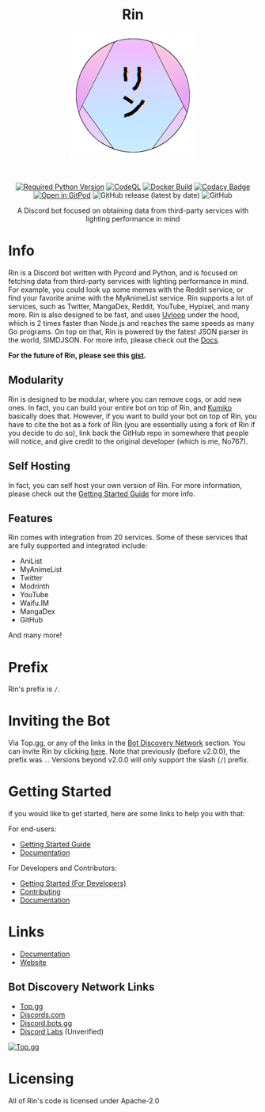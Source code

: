 <div align=center>

# Rin

![Rin's Logo](./assets/rin-logo.png)

<br/>

[![Required Python Version](https://img.shields.io/badge/Python-3.10%20|%203.11-blue?logo=python&logoColor=white)](https://github.com/No767/Rin/blob/dev/pyproject.toml)
[![CodeQL](https://github.com/No767/Rin/actions/workflows/codeql-analysis.yml/badge.svg?branch=dev)](https://github.com/No767/Rin/actions/workflows/codeql-analysis.yml) [![Docker Build](https://github.com/No767/Rin/actions/workflows/docker-build.yml/badge.svg)](https://github.com/No767/Rin/actions/workflows/docker-build.yml) [![Codacy Badge](https://app.codacy.com/project/badge/Grade/ec2cf4ceacc746b3a4570d324c843a4b)](https://www.codacy.com/gh/No767/Rin/dashboard?utm_source=github.com&amp;utm_medium=referral&amp;utm_content=No767/Rin&amp;utm_campaign=Badge_Grade) [![Open in GitPod](https://img.shields.io/badge/Open%20in%20-GitPod-blue?logo=gitpod)](https://gitpod.io/#https://github.com/No767/Rin) ![GitHub release (latest by date)](https://img.shields.io/github/v/release/No767/Rin?label=Release&logo=github) ![GitHub](https://img.shields.io/github/license/No767/Rin?label=License&logo=github)

A Discord bot focused on obtaining data from third-party services with lighting performance in mind

<div align=left>

# Info

Rin is a Discord bot written with Pycord and Python, and is focused on fetching data from third-party services with lighting performance in mind. For example, you could look up some memes with the Reddit service, 
or find your favorite anime with the MyAnimeList service. Rin supports a lot of services, such as Twitter, MangaDex, Reddit, YouTube, Hypixel, and many more. Rin is also designed to be fast, and uses [Uvloop](https://github.com/MagicStack/uvloop) under the 
hood, which is 2 times faster than Node.js and reaches the same speeds as many Go programs. On top on that, Rin is powered by the fatest JSON parser in the world, SIMDJSON. For more info, please check out the [Docs](https://docs.rinbot.live/).

**For the future of Rin, please see this [gist](https://gist.github.com/No767/de27c61dc471ac331a45ea7c2bda62c0).**
## Modularity

Rin is designed to be modular, where you can remove cogs, or add new ones. In fact, you can build your entire bot on top of Rin, and [Kumiko](https://github.com/No767/Kumiko) basically does that. However, if you want to build your bot on top of Rin, you have to cite the bot as a fork of Rin (you are essentially using a fork of Rin if you decide to do so), link back the GitHub repo in somewhere that people will notice, and give credit to the original developer (which is me, No767).

## Self Hosting

In fact, you can self host your own version of Rin. For more information, please check out the [Getting Started Guide](./Community/getting-started-guide.md) for more info.
## Features

Rin comes with integration from 20 services. Some of these services that are fully supported and integrated include:

- AniList
- MyAnimeList
- Twitter
- Modrinth
- YouTube
- Waifu.IM
- MangaDex
- GitHub

And many more!

# Prefix

Rin's prefix is `/`.

# Inviting the Bot

Via Top.gg, or any of the links in the [Bot Discovery Network](https://github.com/No767/Rin#bot-discovery-network-links) section. You can invite Rin by clicking [here](https://top.gg/bot/865883525932253184/invite). Note that previously (before v2.0.0), the prefix was `.`. Versions beyond v2.0.0 will only support the slash (`/`) prefix.

# Getting Started

if you would like to get started, here are some links to help you with that:

For end-users:
- [Getting Started Guide](./Community/getting-started-guide.md)
- [Documentation](https://rin-docs.vercel.app/)

For Developers and Contributors:
- [Getting Started (For Developers)](https://github.com/No767/Rin/blob/dev/Community/getting-started-rin.md)
- [Contributing](https://github.com/No767/Rin/blob/dev/Community/contributing.md)
- [Documentation](https://rin-docs.vercel.app/)

# Links 

- [Documentation](https://rin-docs.vercel.app/)
- [Website](https://rin-dbot.vercel.app/)

## Bot Discovery Network Links

- [Top.gg](https://top.gg/bot/865883525932253184)
- [Discords.com](https://discords.com/bots/bot/865883525932253184)
- [Discord.bots.gg](https://discord.bots.gg/bots/865883525932253184)
- [Discord Labs](https://bots.discordlabs.org/bot/865883525932253184) (Unverified)

[![Top.gg](https://top.gg/api/widget/865883525932253184.svg)](https://top.gg/bot/865883525932253184)

# Licensing

All of Rin's code is licensed under Apache-2.0
